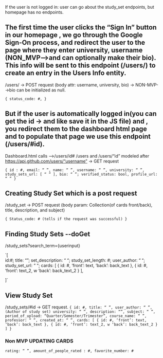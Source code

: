 If the user is not logged in: user can go about the study_set endpoints, but homepage has no endpoints. 


## The first time the user clicks the “Sign In” button in our homepage , we go through the Google Sign-On process, and redirect the user to the page where they enter university, username (NON_MVP-->and can optionally make their bio).  This info will be sent to this endpoint (/users/) to create an entry in the Users Info entity.

/users/ → POST request (body attr: username, university, bio) → NON-MVP-->bio can be initialized as null.

`{
	status_code: #,
}`


## But if the user is automatically logged in(you can get the id → and like save it in the JS file) and , you redirect them to the dashboard html page and to populate that page we use this endpoint (/users/#id).

Dashboard.html calls -->/users/id#
/users and /users/“id” modeled after  https://api.github.com/users/“username” → GET request

`{
	id : #,
email: “ ”,
name: “ ”,
username: “ ”,
university: “ ”,
study_sets_url: [ “ ” ],
bio: “ ”;
verified_status: bool,
profile_url: “ ”
}`

## Creating Study Set which is a post request

/study_set → POST request (body param: Collection(of cards front/back), title, description, and subject)

`{
          Status_code: # (tells if the request was successful)
}`

## Finding  Study Sets --doGet
/study_sets?search_term={userinput}

`[	
	id:#;
	title: “”;
	set_description: “ “;
	study_set_length: #;
	user_author: “ “;
	study_set_url: “ “;
	cards: [
				{
					id: #,
					‘front’: text, 
					‘back’: back_text
				},
				{
					id: #,
					‘front’: text_2, w
					‘back’: back_text_2
				}
			],

  ]`

## View  Study Set
/study_sets/#id → GET request.
`{
	id: #,
	title: “ ”,
	user_author: “ ”,(Author of study set)
	university: “ ”,
            description: “”,
	subject: “ ”,
	period_of_upload: “Quarter/Semester/Trimester”,
	course_name: “ ”,
	professor: “ ”,
	created_at: “ ”,
	cards: [
				{
					id: #,
					‘front’: text, 
					‘back’: back_text
				},
				{
					id: #,
					‘front’: text_2, w
					‘back’: back_text_2
				}
		]
}`


### Non MVP UPDATING CARDS 

`
	rating: “ ”,
	amount_of_people_rated : #,
	favorite_number: #
`

